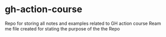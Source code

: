 # gh-action-course
Repo for storing all notes and examples related to GH action course
Ream me file created for stating the purpose of the the Repo